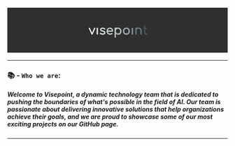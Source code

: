 <!-- Image banner here -->
![Profile Banner](./content/banner-xl-slim.png)

---
### 📚 - `Who we are`:

##### Welcome to Visepoint, a dynamic technology team that is dedicated to pushing the boundaries of what's possible in the field of AI. Our team is passionate about delivering innovative solutions that help organizations achieve their goals, and we are proud to showcase some of our most exciting projects on our GitHub page.

---
